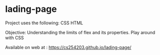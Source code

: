 # lading-page

Project uses the following:
CSS
HTML

Objective: Understanding the limits of flex and its properties.
Play around with CSS 

Available on web at : https://cs254203.github.io/lading-page/